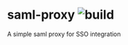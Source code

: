 # saml-proxy ![build](https://travis-ci.com/lyang/saml-proxy.svg?branch=master)
A simple saml proxy for SSO integration
